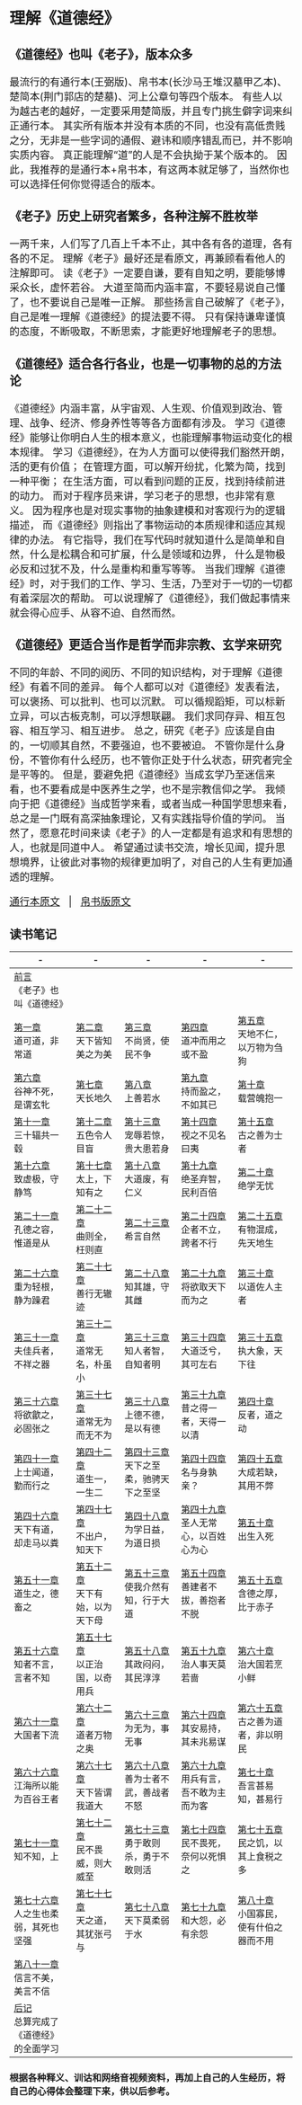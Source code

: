 # 理解《道德经》
<font size="4">

### 《道德经》也叫《老子》，版本众多

最流行的有通行本(王弼版)、帛书本(长沙马王堆汉墓甲乙本)、楚简本(荆门郭店的楚墓)、河上公章句等四个版本。
有些人以为越古老的越好，一定要采用楚简版，并且专门挑生僻字词来纠正通行本。
其实所有版本并没有本质的不同，也没有高低贵贱之分，无非是一些字词的通假、避讳和顺序错乱而已，并不影响实质内容。
真正能理解“道”的人是不会执拗于某个版本的。
因此，我推荐的是通行本+帛书本，有这两本就足够了，当然你也可以选择任何你觉得适合的版本。  
    
### 《老子》历史上研究者繁多，各种注解不胜枚举
一两千来，人们写了几百上千本不止，其中各有各的道理，各有各的不足。
理解《老子》最好还是看原文，再兼顾看看他人的注解即可。
读《老子》一定要自谦，要有自知之明，要能够博采众长，虚怀若谷。
大道至简而内涵丰富，不要轻易说自己懂了，也不要说自己是唯一正解。
那些扬言自己破解了《老子》，自己是唯一理解《道德经》的提法要不得。
只有保持谦卑谨慎的态度，不断吸取，不断思索，才能更好地理解老子的思想。  

    
### 《道德经》适合各行各业，也是一切事物的总的方法论
《道德经》内涵丰富，从宇宙观、人生观、价值观到政治、管理、战争、经济、修身养性等等各方面都有涉及。
学习《道德经》能够让你明白人生的根本意义，也能理解事物运动变化的根本规律。
学习《道德经》，在为人方面可以使得我们豁然开朗，活的更有价值；
在管理方面，可以解开纷扰，化繁为简，找到一种平衡；
在生活方面，可以看到问题的正反，找到持续前进的动力。
而对于程序员来讲，学习老子的思想，也非常有意义。
因为程序也是对现实事物的抽象建模和对客观行为的逻辑描述，
而《道德经》则指出了事物运动的本质规律和适应其规律的办法。
有它指导，我们在写代码时就知道什么是简单和自然，什么是松耦合和可扩展，什么是领域和边界，
什么是物极必反和过犹不及，什么是重构和重写等等。
当我们理解《道德经》时，对于我们的工作、学习、生活，乃至对于一切的一切都有着深层次的帮助。
可以说理解了《道德经》，我们做起事情来就会得心应手、从容不迫、自然而然。
    
    
### 《道德经》更适合当作是哲学而非宗教、玄学来研究
不同的年龄、不同的阅历、不同的知识结构，对于理解《道德经》有着不同的差异。
每个人都可以对《道德经》发表看法，可以褒扬、可以批判、也可以沉默。
可以循规蹈矩，可以标新立异，可以古板克制，可以浮想联翩。
我们求同存异、相互包容、相互学习、相互进步。
总之，研究《老子》应该是自由的，一切顺其自然，不要强迫，也不要被迫。
不管你是什么身份，不管你有什么经历，也不管你正处于什么状态，研究者完全是平等的。
但是，要避免把《道德经》当成玄学乃至迷信来看，也不要看成是中医养生之学，也不是宗教信仰之学。
我倾向于把《道德经》当成哲学来看，或者当成一种国学思想来看，
总之是一门既有高深抽象理论，又有实践指导价值的学问。
当然了，愿意花时间来读《老子》的人一定都是有追求和有思想的人，也就是同道中人。
希望通过读书交流，增长见闻，提升思想境界，让彼此对事物的规律更加明了，对自己的人生有更加通透的理解。  


 [通行本原文](./tongxingben.md)   &nbsp;  | &nbsp;  [帛书版原文](./boshu.md)

</font>

## 读书笔记


|    -   |   -   |    -   |    -   |  -    |
|  ----  | ----  |  ----  |  ----  | ----  |
| [前言](./notes/preface.md)  <br>《老子》也叫《道德经》 |   |     |   |  | 
| [第一章](./notes/1.md) <br>道可道，非常道  |  [第二章](./notes/2.md) <br>天下皆知美之为美 |    [第三章](./notes/3.md) <br>不尚贤，使民不争 |  [第四章](./notes/4.md)  <br>道冲而用之或不盈 | [第五章](./notes/5.md)  <br>天地不仁，以万物为刍狗| 
| [第六章](./notes/6.md) <br>谷神不死，是谓玄牝  |  [第七章](./notes/7.md)  <br>天长地久|    [第八章](./notes/8.md) <br>上善若水 |  [第九章](./notes/9.md) <br>持而盈之，不如其已 | [第十章](./notes/10.md)  <br>载营魄抱一| 
| [第十一章](./notes/11.md) <br>三十辐共一毂  |  [第十二章](./notes/12.md) <br>五色令人目盲 |    [第十三章](./notes/13.md) <br>宠辱若惊，贵大患若身 |  [第十四章](./notes/14.md) <br>视之不见名曰夷 | [第十五章](./notes/15.md) <br>古之善为士者 | 
| [第十六章](./notes/16.md) <br>致虚极，守静笃  |  [第十七章](./notes/17.md) <br>太上，下知有之 |    [第十八章](./notes/17.md) <br>大道废，有仁义 |  [第十九章](./notes/19.md) <br>绝圣弃智，民利百倍 | [第二十章](./notes/20.md)  <br>绝学无忧| 
| [第二十一章](./notes/21.md) <br>孔德之容，惟道是从  |  [第二十二章](./notes/22.md) <br>曲则全，枉则直 |    [第二十三章](./notes/23.md) <br>希言自然 |  [第二十四章](./notes/24.md) <br>企者不立，跨者不行 | [第二十五章](./notes/25.md)  <br>有物混成，先天地生| 
| [第二十六章](./notes/26.md) <br>重为轻根，静为躁君  |  [第二十七章](./notes/27.md) <br>善行无辙迹 |    [第二十八章](./notes/28.md)  <br>知其雄，守其雌|  [第二十九章](./notes/29.md) <br>将欲取天下而为之 | [第三十章](./notes/30.md) <br>以道佐人主者 | 
| [第三十一章](./notes/31.md)<br>夫佳兵者，不祥之器   |  [第三十二章](./notes/32.md) <br>道常无名，朴虽小 |    [第三十三章](./notes/33.md) <br>知人者智，自知者明 |  [第三十四章](./notes/34.md) <br>大道泛兮，其可左右 | [第三十五章](./notes/35.md) <br>执大象，天下往 | 
| [第三十六章](./notes/36.md)  <br>将欲歙之，必固张之 |  [第三十七章](./notes/37.md) <br>道常无为而无不为 |    [第三十八章](./notes/38.md) <br>上德不德，是以有德 |  [第三十九章](./notes/39.md) <br>昔之得一者，天得一以清 | [第四十章](./notes/40.md)  <br>反者，道之动| 
| [第四十一章](./notes/41.md)  <br>上士闻道，勤而行之  |  [第四十二章](./notes/42.md)<br>道生一，一生二  |    [第四十三章](./notes/43.md) <br>天下之至柔，驰骋天下之至坚 |  [第四十四章](./notes/44.md) <br>名与身孰亲？ | [第四十五章](./notes/45.md) <br> 大成若缺，其用不弊| 
| [第四十六章](./notes/46.md) <br>天下有道，却走马以粪  |  [第四十七章](./notes/47.md)<br>不出户，知天下  |    [第四十八章](./notes/48.md) <br>为学日益，为道日损 |  [第四十九章](./notes/49.md) <br>圣人无常心，以百姓心为心 | [第五十章](./notes/50.md)  <br>出生入死| 
| [第五十一章](./notes/51.md)  <br>道生之，德畜之 |  [第五十二章](./notes/52.md) <br>天下有始，以为天下母 |    [第五十三章](./notes/53.md) <br>使我介然有知，行于大道 |  [第五十四章](./notes/54.md) <br>善建者不拔，善抱者不脱 | [第五十五章](./notes/55.md) <br>含德之厚，比于赤子| 
| [第五十六章](./notes/56.md) <br>知者不言，言者不知  |  [第五十七章](./notes/57.md)<br>以正治国，以奇用兵  |    [第五十八章](./notes/58.md) <br>其政闷闷，其民淳淳 |  [第五十九章](./notes/59.md) <br>治人事天莫若啬 | [第六十章](./notes/60.md) <br>治大国若烹小鲜 | 
| [第六十一章](./notes/61.md) <br>大国者下流  |  [第六十二章](./notes/62.md) <br>道者万物之奥 |    [第六十三章](./notes/63.md) <br>为无为，事无事 |  [第六十四章](./notes/64.md) <br>其安易持，其未兆易谋 | [第六十五章](./notes/65.md) <br>古之善为道者，非以明民 | 
| [第六十六章](./notes/66.md) <br>江海所以能为百谷王者  |  [第六十七章](./notes/67.md) <br>天下皆谓我道大 |    [第六十八章](./notes/68.md) <br>善为士者不武，善战者不怒 |  [第六十九章](./notes/69.md) <br>用兵有言，吾不敢为主而为客 | [第七十章](./notes/70.md) <br>吾言甚易知，甚易行 | 
| [第七十一章](./notes/71.md)  <br>知不知，上 |  [第七十二章](./notes/72.md) <br>民不畏威，则大威至 |    [第七十三章](./notes/73.md)<br>勇于敢则杀，勇于不敢则活  |  [第七十四章](./notes/74.md)<br>民不畏死，奈何以死惧之  | [第七十五章](./notes/75.md) <br>民之饥，以其上食税之多 | 
| [第七十六章](./notes/76.md)  <br>人之生也柔弱，其死也坚强 |  [第七十七章](./notes/77.md) <br>天之道，其犹张弓与 |    [第七十八章](./notes/78.md)  <br>天下莫柔弱于水|  [第七十九章](./notes/79.md) <br>和大怨，必有余怨 | [第八十章](./notes/81.md)  <br>小国寡民，使有什伯之器而不用| 
| [第八十一章](./notes/81.md)  <br>信言不美，美言不信 |  |     |   |  | 
| [后记](./notes/postscript.md) <br>总算完成了《道德经》的全面学习| |     |   |  | 

### 根据各种释义、训诂和网络音视频资料，再加上自己的人生经历，将自己的心得体会整理下来，供以后参考。